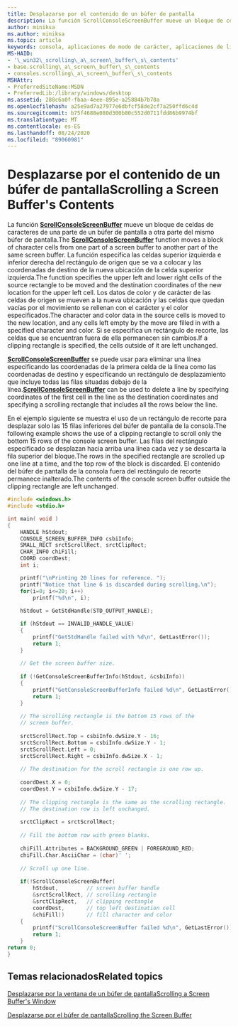 ```yaml
---
title: Desplazarse por el contenido de un búfer de pantalla
description: La función ScrollConsoleScreenBuffer mueve un bloque de celdas de caracteres de una parte de un búfer de pantalla a otra parte del mismo búfer de pantalla.
author: miniksa
ms.author: miniksa
ms.topic: article
keywords: consola, aplicaciones de modo de carácter, aplicaciones de línea de comandos, aplicaciones de terminal, API de consola
MS-HAID:
- '\_win32\_scrolling\_a\_screen\_buffer\_s\_contents'
- base.scrolling\_a\_screen\_buffer\_s\_contents
- consoles.scrolling\_a\_screen\_buffer\_s\_contents
MSHAttr:
- PreferredSiteName:MSDN
- PreferredLib:/library/windows/desktop
ms.assetid: 288c6a0f-fbaa-4eee-895e-a25884b7b70a
ms.openlocfilehash: a25e9ad7a27977e6dbfcf58de2cf7a250ffd6c4d
ms.sourcegitcommit: b75f4688e080d300b80c552d0711fdd86b9974bf
ms.translationtype: MT
ms.contentlocale: es-ES
ms.lasthandoff: 08/24/2020
ms.locfileid: "89060981"
---
```

# <a name="scrolling-a-screen-buffers-contents"></a><span data-ttu-id="a628b-104">Desplazarse por el contenido de un búfer de pantalla</span><span class="sxs-lookup"><span data-stu-id="a628b-104">Scrolling a Screen Buffer's Contents</span></span>


<span data-ttu-id="a628b-105">La función [**ScrollConsoleScreenBuffer**](scrollconsolescreenbuffer.md) mueve un bloque de celdas de caracteres de una parte de un búfer de pantalla a otra parte del mismo búfer de pantalla.</span><span class="sxs-lookup"><span data-stu-id="a628b-105">The [**ScrollConsoleScreenBuffer**](scrollconsolescreenbuffer.md) function moves a block of character cells from one part of a screen buffer to another part of the same screen buffer.</span></span> <span data-ttu-id="a628b-106">La función especifica las celdas superior izquierda e inferior derecha del rectángulo de origen que se va a colocar y las coordenadas de destino de la nueva ubicación de la celda superior izquierda.</span><span class="sxs-lookup"><span data-stu-id="a628b-106">The function specifies the upper left and lower right cells of the source rectangle to be moved and the destination coordinates of the new location for the upper left cell.</span></span> <span data-ttu-id="a628b-107">Los datos de color y de carácter de las celdas de origen se mueven a la nueva ubicación y las celdas que quedan vacías por el movimiento se rellenan con el carácter y el color especificados.</span><span class="sxs-lookup"><span data-stu-id="a628b-107">The character and color data in the source cells is moved to the new location, and any cells left empty by the move are filled in with a specified character and color.</span></span> <span data-ttu-id="a628b-108">Si se especifica un rectángulo de recorte, las celdas que se encuentran fuera de ella permanecen sin cambios.</span><span class="sxs-lookup"><span data-stu-id="a628b-108">If a clipping rectangle is specified, the cells outside of it are left unchanged.</span></span>

<span data-ttu-id="a628b-109">[**ScrollConsoleScreenBuffer**](scrollconsolescreenbuffer.md) se puede usar para eliminar una línea especificando las coordenadas de la primera celda de la línea como las coordenadas de destino y especificando un rectángulo de desplazamiento que incluye todas las filas situadas debajo de la línea.</span><span class="sxs-lookup"><span data-stu-id="a628b-109">[**ScrollConsoleScreenBuffer**](scrollconsolescreenbuffer.md) can be used to delete a line by specifying coordinates of the first cell in the line as the destination coordinates and specifying a scrolling rectangle that includes all the rows below the line.</span></span>

<span data-ttu-id="a628b-110">En el ejemplo siguiente se muestra el uso de un rectángulo de recorte para desplazar solo las 15 filas inferiores del búfer de pantalla de la consola.</span><span class="sxs-lookup"><span data-stu-id="a628b-110">The following example shows the use of a clipping rectangle to scroll only the bottom 15 rows of the console screen buffer.</span></span> <span data-ttu-id="a628b-111">Las filas del rectángulo especificado se desplazan hacia arriba una línea cada vez y se descarta la fila superior del bloque.</span><span class="sxs-lookup"><span data-stu-id="a628b-111">The rows in the specified rectangle are scrolled up one line at a time, and the top row of the block is discarded.</span></span> <span data-ttu-id="a628b-112">El contenido del búfer de pantalla de la consola fuera del rectángulo de recorte permanece inalterado.</span><span class="sxs-lookup"><span data-stu-id="a628b-112">The contents of the console screen buffer outside the clipping rectangle are left unchanged.</span></span>

```C
#include <windows.h>
#include <stdio.h>

int main( void )
{
    HANDLE hStdout; 
    CONSOLE_SCREEN_BUFFER_INFO csbiInfo; 
    SMALL_RECT srctScrollRect, srctClipRect; 
    CHAR_INFO chiFill; 
    COORD coordDest; 
    int i;

    printf("\nPrinting 20 lines for reference. ");
    printf("Notice that line 6 is discarded during scrolling.\n");
    for(i=0; i<=20; i++)
        printf("%d\n", i);
 
    hStdout = GetStdHandle(STD_OUTPUT_HANDLE); 

    if (hStdout == INVALID_HANDLE_VALUE) 
    {
        printf("GetStdHandle failed with %d\n", GetLastError()); 
        return 1;
    }
 
    // Get the screen buffer size. 
 
    if (!GetConsoleScreenBufferInfo(hStdout, &csbiInfo)) 
    {
        printf("GetConsoleScreenBufferInfo failed %d\n", GetLastError()); 
        return 1;
    }
 
    // The scrolling rectangle is the bottom 15 rows of the 
    // screen buffer. 
 
    srctScrollRect.Top = csbiInfo.dwSize.Y - 16; 
    srctScrollRect.Bottom = csbiInfo.dwSize.Y - 1; 
    srctScrollRect.Left = 0; 
    srctScrollRect.Right = csbiInfo.dwSize.X - 1; 
 
    // The destination for the scroll rectangle is one row up. 
 
    coordDest.X = 0; 
    coordDest.Y = csbiInfo.dwSize.Y - 17; 
 
    // The clipping rectangle is the same as the scrolling rectangle. 
    // The destination row is left unchanged. 
 
    srctClipRect = srctScrollRect; 
 
    // Fill the bottom row with green blanks. 
 
    chiFill.Attributes = BACKGROUND_GREEN | FOREGROUND_RED; 
    chiFill.Char.AsciiChar = (char)' '; 
 
    // Scroll up one line. 
 
    if(!ScrollConsoleScreenBuffer(  
        hStdout,         // screen buffer handle 
        &srctScrollRect, // scrolling rectangle 
        &srctClipRect,   // clipping rectangle 
        coordDest,       // top left destination cell 
        &chiFill))       // fill character and color
    {
        printf("ScrollConsoleScreenBuffer failed %d\n", GetLastError()); 
        return 1;
    }
return 0;
}
```

## <a name="span-idrelated_topicsspanrelated-topics"></a><span data-ttu-id="a628b-113"><span id="related_topics"></span>Temas relacionados</span><span class="sxs-lookup"><span data-stu-id="a628b-113"><span id="related_topics"></span>Related topics</span></span>


[<span data-ttu-id="a628b-114">Desplazarse por la ventana de un búfer de pantalla</span><span class="sxs-lookup"><span data-stu-id="a628b-114">Scrolling a Screen Buffer's Window</span></span>](scrolling-a-screen-buffer-s-window.md)

[<span data-ttu-id="a628b-115">Desplazarse por el búfer de pantalla</span><span class="sxs-lookup"><span data-stu-id="a628b-115">Scrolling the Screen Buffer</span></span>](scrolling-the-screen-buffer.md)

 

 




